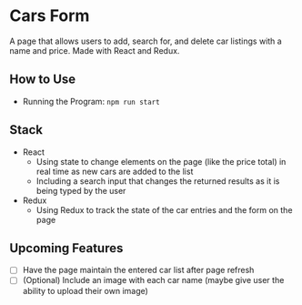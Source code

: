 # Cars Form
A page that allows users to add, search for, and delete car listings with a name and price. Made with React and Redux.

## How to Use
* Running the Program: `npm run start`
  
## Stack
* React
  * Using state to change elements on the page (like the price total) in real time as new cars are added to the list
  * Including a search input that changes the returned results as it is being typed by the user
* Redux
  * Using Redux to track the state of the car entries and the form on the page

## Upcoming Features
- [ ] Have the page maintain the entered car list after page refresh
- [ ] \(Optional) Include an image with each car name (maybe give user the ability to upload their own image)
